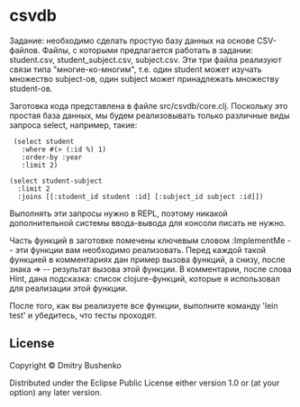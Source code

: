 # csvdb

Задание: необходимо сделать простую базу данных на основе CSV-файлов. Файлы, с которыми предлагается работать в задании: student.csv, student_subject.csv, subject.csv. Эти три файла реализуют связи типа "многие-ко-многим", т.е. один student может изучать множество subject-ов, один subject может принадлежать множеству student-ов.

Заготовка кода представлена  в файле src/csvdb/core.clj. Поскольку это простая база данных, мы будем реализовывать только различные виды запроса select, например, такие:

     (select student
       :where #(> (:id %) 1)
       :order-by :year
       :limit 2)

    (select student-subject
      :limit 2
      :joins [[:student_id student :id] [:subject_id subject :id]])

Выполнять эти запросы нужно в REPL, поэтому никакой дополнительной системы ввода-вывода для консоли писать не нужно.

Часть функций в заготовке помечены ключевым словом :ImplementMe -- эти функции вам необходимо реализовать. Перед каждой такой функцией в комментариях дан пример вызова функций, а снизу, после знака => -- результат вызова этой функции. В комментарии, после слова Hint, дана подсказка: список clojure-функций, которые я использовал для реализации этой функции.

После того, как вы реализуете все функции, выполните команду 'lein test' и убедитесь, что тесты проходят.
      
## License

Copyright © Dmitry Bushenko

Distributed under the Eclipse Public License either version 1.0 or (at
your option) any later version.
